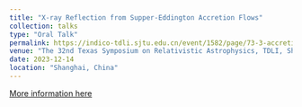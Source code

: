 ```yaml
---
title: "X-ray Reflection from Supper-Eddington Accretion Flows"
collection: talks
type: "Oral Talk"
permalink: https://indico-tdli.sjtu.edu.cn/event/1582/page/73-3-accretion-processes
venue: "The 32nd Texas Symposium on Relativistic Astrophysics, TDLI, Shanghai Jiaotong University"
date: 2023-12-14
location: "Shanghai, China"
---
```


[More information here](https://indico-tdli.sjtu.edu.cn/event/1582/)

